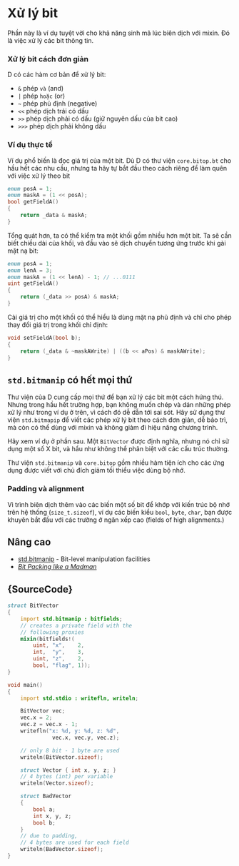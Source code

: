# Xử lý bit

Phần này là ví dụ tuyệt vời cho khả năng sinh mã lúc biên dịch với mixin.
Đó là việc xử lý các bit thông tin.

### Xử lý bit cách đơn giản

D có các hàm cơ bản để xử lý bit:

- `&` phép `và` (and)
- `|` phép `hoặc` (or)
- `~` phép phủ định (negative)
- `<<`  phép dịch trái có dấu
- `>>`  phép dịch phải có dấu (giữ nguyên dấu của bit cao)
- `>>>` phép dịch phải không dấu

###  Ví dụ thực tế

Ví dụ phổ biến là đọc giá trị của một bit. Dù D có thư viện `core.bitop.bt`
cho hầu hết các nhu cầu, nhưng ta hãy tự bắt đầu theo cách riêng để làm
quên với việc xử lý theo bit

```d
enum posA = 1;
enum maskA = (1 << posA);
bool getFieldA()
{
    return _data & maskA;
}
```

Tổng quát hơn, ta có thể kiểm tra một khối gồm nhiều hơn một bit.
Ta sẽ cần biết chiều dài của khối, và đầu vào sẽ dịch chuyển tương ứng
trước khi gài mặt nạ bit:

```d
enum posA = 1;
enum lenA = 3;
enum maskA = (1 << lenA) - 1; // ...0111
uint getFieldA()
{
    return (_data >> posA) & maskA;
}
```

Cài giá trị cho một khối có thể hiểu là dùng mặt nạ phủ định và chỉ cho phép
thay đổi giá trị trong khối chỉ định:

```d
void setFieldA(bool b);
{
    return (_data & ~maskAWrite) | ((b << aPos) & maskAWrite);
}
```

## `std.bitmanip` có hết mọi thứ

Thư viện của D cung cấp mọi thứ để bạn xử lý các bit một cách hứng thú.
Nhưng trong hầu hết trường hợp, bạn không muốn chép và dán những phép
xử lý như trong ví dụ ở trên, vì cách đó dễ dẫn tới sai sót.
Hãy sử dụng thư viện `std.bitmapip` để viết các phép xử lý bit theo cách
đơn giản, dễ bảo trì, mà còn có thể dùng với mixin và không giảm đi hiệu năng
chương trình.

Hãy xem ví dụ ở phần sau. Một `BitVector` được định nghĩa, nhưng nó chỉ sử
dụng một số X bit, và hầu như không thể phân biệt với các cấu trúc thường.

Thư viện `std.bitmanip` và `core.bitop` gồm nhiều hàm tiện ích cho các
ứng dụng được viết với chủ đích giảm tối thiểu việc dùng bộ nhớ.

### Padding và alignment

Vì trình biên dịch thêm vào các biến một số bit để khớp với kiến trúc bộ
nhớ trên hệ thống (`size_t.sizeof`), ví dụ các biến kiểu `bool`, `byte`, `char`,
bạn được khuyên bắt đầu với các trường ở ngăn xếp cao (fields of high alignments.)

## Nâng cao

- [std.bitmanip](http://dlang.org/phobos/std_bitmanip.html) - Bit-level manipulation facilities
- [_Bit Packing like a Madman_](http://dconf.org/2016/talks/sechet.html)

## {SourceCode}

```d
struct BitVector
{
    import std.bitmanip : bitfields;
    // creates a private field with the
    // following proxies
    mixin(bitfields!(
        uint, "x",    2,
        int,  "y",    3,
        uint, "z",    2,
        bool, "flag", 1));
}

void main()
{
    import std.stdio : writefln, writeln;

    BitVector vec;
    vec.x = 2;
    vec.z = vec.x - 1;
    writefln("x: %d, y: %d, z: %d",
              vec.x, vec.y, vec.z);

    // only 8 bit - 1 byte are used
    writeln(BitVector.sizeof);

    struct Vector { int x, y, z; }
    // 4 bytes (int) per variable
    writeln(Vector.sizeof);

    struct BadVector
    {
        bool a;
        int x, y, z;
        bool b;
    }
    // due to padding,
    // 4 bytes are used for each field
    writeln(BadVector.sizeof);
}
```
